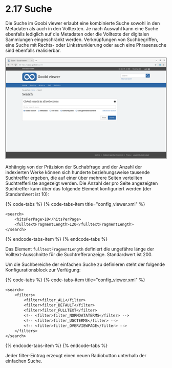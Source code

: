 # 2.17 Suche

Die Suche im Goobi viewer erlaubt eine kombinierte Suche sowohl in den Metadaten als auch in den Volltexten. Je nach Auswahl kann eine Suche ebenfalls lediglich auf die Metadaten oder die Volltexte der digitalen Sammlungen eingeschränkt werden. Verknüpfungen von Suchbegriffen, eine Suche mit Rechts- oder Linkstrunkierung oder auch eine Phrasensuche sind ebenfalls realisierbar.

![Einfache Suche](../../.gitbook/assets/2.17.png)

Abhängig von der Präzision der Suchabfrage und der Anzahl der indexierten Werke können sich hunderte beziehungsweise tausende Suchtreffer ergeben, die auf einer über mehrere Seiten verteilten Suchtrefferliste angezeigt werden. Die Anzahl der pro Seite angezeigten Suchtreffer kann über das folgende Element konfiguriert werden \(der Standardwert ist 10\):

{% code-tabs %}
{% code-tabs-item title="config\_viewer.xml" %}
```markup
<search>
    <hitsPerPage>10</hitsPerPage>
    <fulltextFragmentLength>120</fulltextFragmentLength>
</search>
```
{% endcode-tabs-item %}
{% endcode-tabs %}

Das Element `fulltextFragmentLength` definiert die ungefähre länge der Volltext-Ausschnitte für die Suchtrefferanzeige. Standardwert ist 200.

Um die Suchbereiche der einfachen Suche zu definieren steht der folgende Konfigurationsblock zur Verfügung:

{% code-tabs %}
{% code-tabs-item title="config\_viewer.xml" %}
```markup
<search>
    <filters>
        <filter>filter_ALL</filter>
        <filter>filter_DEFAULT</filter>
        <filter>filter_FULLTEXT</filter>
        <!-- <filter>filter_NORMDATATERMS</filter> -->
        <!-- <filter>filter_UGCTERMS</filter> -->
        <!-- <filter>filter_OVERVIEWPAGE</filter> -->
    </filters>
</search>
```
{% endcode-tabs-item %}
{% endcode-tabs %}

Jeder filter-Eintrag erzeugt einen neuen Radiobutton unterhalb der einfachen Suche.

